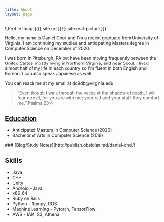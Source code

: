 ```yaml
---
title: About
layout: page
---
```

![Profile Image]({{ site.url }}/{{ site.real-picture }})

<p>Hello, my name is Daniel Choi, and I'm a recent graduate from University 
of Virginia. I am continuing my studies and anticipating Masters degree in 
Computer Science on December of 2020. </p>

<p>I was born in Pittsburgh, PA but have been moving frequently between the 
United States, mostly living in Northern Virginia, and near Seoul. I lived 
almost half of my life in each country so I'm fluent in both English and 
Korean. I can also speak Japanese as well. </p>

<p>You can reach me at my email at dc9db@virginia.edu</p>

> “Even though I walk through the valley of the shadow of death, I will fear no evil, for you are with me; your rod and your staff, they comfort me.”
> Psalms 23:4

## [Education](/assets/docs/transcript.pdf)
<ul>
	<li>Anticipated Masters in Computer Science (2020) </li>
	<li>Bachelor of Arts in Computer Science (2019) </li>
</ul>
### [Blog/Study Notes](http://publish.obsidian.md/daniel-choi/)

<h2>Skills</h2>

<ul class="skill-list">
	<li>Java</li>
	<li>C++</li>
	<li>Unity</li>
	<li>Android - Java</li>
	<li>x86_64</li>
	<li>Ruby on Rails</li>
	<li>Python - Numpy, ROS</li>
	<li>Machine Learning - Pytorch, TensorFlow</li>
	<li>AWS - IAM, S3, Athena</li>
</ul>
